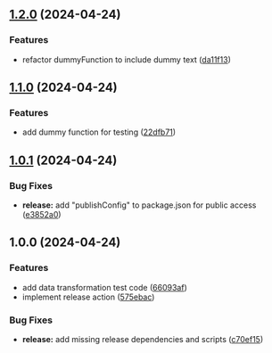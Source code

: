 ## [1.2.0](https://github.com/spread-ai/studio-essentials/compare/v1.1.0...v1.2.0) (2024-04-24)


### Features

* refactor dummyFunction to include dummy text ([da11f13](https://github.com/spread-ai/studio-essentials/commit/da11f13049b2f23b2dc011b5d44887e5480fcb42))

## [1.1.0](https://github.com/spread-ai/studio-essentials/compare/v1.0.1...v1.1.0) (2024-04-24)


### Features

* add dummy function for testing ([22dfb71](https://github.com/spread-ai/studio-essentials/commit/22dfb7106fbec2c55a99e557365a7080608b965c))

## [1.0.1](https://github.com/spread-ai/studio-essentials/compare/v1.0.0...v1.0.1) (2024-04-24)


### Bug Fixes

* **release:** add "publishConfig" to package.json for public access ([e3852a0](https://github.com/spread-ai/studio-essentials/commit/e3852a00f3a74b5ce43a9e3bf5d0c6aab9e1787d))

## 1.0.0 (2024-04-24)


### Features

* add data transformation test code ([66093af](https://github.com/spread-ai/studio-essentials/commit/66093af771c20bfb7bfb06f6d70a0f425873107a))
* implement release action ([575ebac](https://github.com/spread-ai/studio-essentials/commit/575ebac0777e5e965a68caa949f0e0d7b1aeadf4))


### Bug Fixes

* **release:** add missing release dependencies and scripts ([c70ef15](https://github.com/spread-ai/studio-essentials/commit/c70ef15257c9ecddd929e0157120f122cc740fa9))
